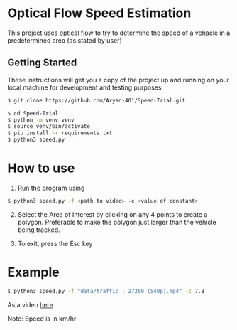 # Optical Flow Speed Estimation

This project uses optical flow to try to determine the speed of a vehacle in a predetermined area (as stated by user)

## Getting Started

These instructions will get you a copy of the project up and running on your local machine for development and testing purposes.

```bash
$ git clone https://github.com/Aryan-401/Speed-Trial.git

$ cd Speed-Trial
$ python -m venv venv
$ source venv/bin/activate
$ pip install -r requirements.txt
$ python3 speed.py
```

# How to use

1. Run the program using 

```bash
$ python3 speed.py -f <path to video> -c <value of constant>
```

2. Select the Area of Interest by clicking on any 4 points to create a polygon. Preferable to make the polygon just 
   larger than the vehicle being tracked.

3. To exit, press the Esc key

# Example

```bash
$ python3 speed.py -f "data/traffic_-_27260 (540p).mp4" -c 7.8
```

As a video [here](assets%2Fdemo.webm)

Note: Speed is in km/hr